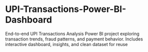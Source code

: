 # UPI-Transactions-Power-BI-Dashboard
End-to-end UPI Transactions Analysis Power BI project exploring transaction trends, fraud patterns, and payment behavior. Includes interactive dashboard, insights, and clean dataset for reuse
